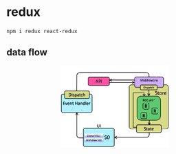 # redux
```
npm i redux react-redux
```


## data flow
<p align="center"><img src="./redux_dataFlow.gif" width="50%"/></p>
